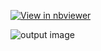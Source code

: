 [![View in nbviewer](https://img.shields.io/badge/view%20in-nbviewer-orange?logo=jupyter)](nbviewer.org/url/github.com/MaxwellMensah/TORCHVISION/raw/pytorch_torchvision/transforms_illustrations_compressed.ipynb)



![output image](github.com/MaxwellMensah/TORCHVISION/blob/pytorch_torchvision/notebook_images/img_0.jpg)


